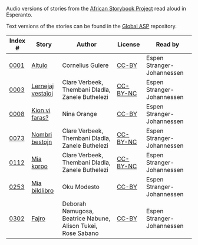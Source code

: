 Audio versions of stories from the [African Storybook Project](http://africanstorybook.org) read aloud in Esperanto.

Text versions of the stories can be found in the [Global ASP](https://github.com/global-asp/global-asp) repository.

Index # | Story | Author | License | Read by
------- | ----- | ------ | ------- | -------
[0001](https://github.com/global-asp/gasp-audio/tree/master/eo/0001_altulo) | [Altulo](https://github.com/global-asp/global-asp/blob/master/eo/0001_altulo.md) | Cornelius Gulere | [CC-BY](https://creativecommons.org/licenses/by/3.0/) | Espen Stranger-Johannessen
[0003](https://github.com/global-asp/gasp-audio/tree/master/eo/0003_lernejaj-vestaĵoj) | [Lernejaj vestaĵoj](https://github.com/global-asp/global-asp/blob/master/eo/0003_lernejaj-vestaĵoj.md) | Clare Verbeek, Thembani Dladla, Zanele Buthelezi | [CC-BY-NC](https://creativecommons.org/licenses/by-nc/3.0/) | Espen Stranger-Johannessen
[0008](https://github.com/global-asp/gasp-audio/tree/master/eo/0008_kion-vi-faras) | [Kion vi faras?](https://github.com/global-asp/global-asp/blob/master/eo/0008_kion-vi-faras.md) | Nina Orange | [CC-BY](https://creativecommons.org/licenses/by/3.0/) | Espen Stranger-Johannessen
[0073](https://github.com/global-asp/gasp-audio/tree/master/eo/0073_nombri-bestojn) | [Nombri bestojn](https://github.com/global-asp/global-asp/blob/master/eo/0073_nombri-bestojn.md) | Clare Verbeek, Thembani Dladla, Zanele Buthelezi | [CC-BY-NC](https://creativecommons.org/licenses/by-nc/3.0/) | Espen Stranger-Johannessen
[0112](https://github.com/global-asp/gasp-audio/tree/master/eo/0112_mia-korpo) | [Mia korpo](https://github.com/global-asp/global-asp/blob/master/eo/0112_mia-korpo.md) | Clare Verbeek, Thembani Dladla, Zanele Buthelezi | [CC-BY-NC](https://creativecommons.org/licenses/by-nc/3.0/) | Espen Stranger-Johannessen
[0253](https://github.com/global-asp/gasp-audio/tree/master/eo/0253_mia_bildlibro) | [Mia bildlibro](https://github.com/global-asp/global-asp/blob/master/eo/0253_mia_bildlibro.md) | Oku Modesto | [CC-BY](https://creativecommons.org/licenses/by/3.0/) | Espen Stranger-Johannessen
[0302](https://github.com/global-asp/gasp-audio/tree/master/eo/0302_fajro) | [Fajro](https://github.com/global-asp/global-asp/blob/master/eo/0302_fajro.md) | Deborah Namugosa, Beatrice Nabune, Alison Tukei, Rose Sabano | [CC-BY](https://creativecommons.org/licenses/by/3.0/) | Espen Stranger-Johannessen
